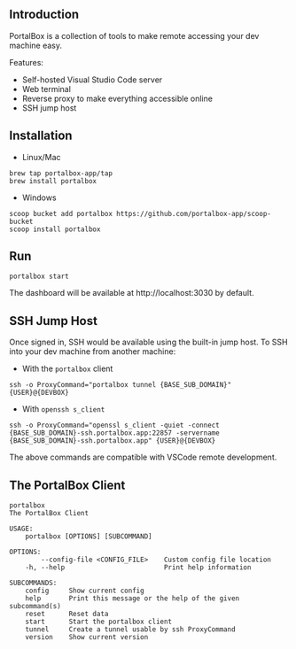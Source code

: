 ## Introduction
PortalBox is a collection of tools to make remote accessing your dev machine easy.

Features:
- Self-hosted Visual Studio Code server
- Web terminal
- Reverse proxy to make everything accessible online
- SSH jump host

## Installation
- Linux/Mac
```
brew tap portalbox-app/tap
brew install portalbox
```

- Windows
```
scoop bucket add portalbox https://github.com/portalbox-app/scoop-bucket
scoop install portalbox
```

## Run
```
portalbox start
```

The dashboard will be available at http://localhost:3030 by default.



## SSH Jump Host
Once signed in, SSH would be available using the built-in jump host. To SSH into your dev machine from another machine:

-  With the `portalbox` client
```
ssh -o ProxyCommand="portalbox tunnel {BASE_SUB_DOMAIN}" {USER}@{DEVBOX}
```
- With `openssh s_client`
```
ssh -o ProxyCommand="openssl s_client -quiet -connect {BASE_SUB_DOMAIN}-ssh.portalbox.app:22857 -servername {BASE_SUB_DOMAIN}-ssh.portalbox.app" {USER}@{DEVBOX}
```

The above commands are compatible with VSCode remote development.

## The PortalBox Client


```
portalbox 
The PortalBox Client

USAGE:
    portalbox [OPTIONS] [SUBCOMMAND]

OPTIONS:
        --config-file <CONFIG_FILE>    Custom config file location
    -h, --help                         Print help information

SUBCOMMANDS:
    config     Show current config
    help       Print this message or the help of the given subcommand(s)
    reset      Reset data
    start      Start the portalbox client
    tunnel     Create a tunnel usable by ssh ProxyCommand
    version    Show current version
```
